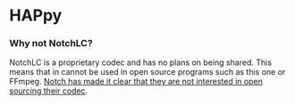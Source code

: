 # HAPpy
 
### Why not NotchLC?
NotchLC is a proprietary codec and has no plans on being shared. This means that in cannot be used in open source programs such as this one or FFmpeg. [Notch has made it clear that they are not interested in open sourcing their codec](https://forum.notch.one/t/command-line-encode-utility/851/13).
